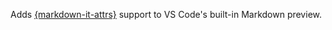 Adds [{markdown-it-attrs}](https://www.npmjs.com/package/markdown-it-attrs) support to VS Code's built-in Markdown preview.
